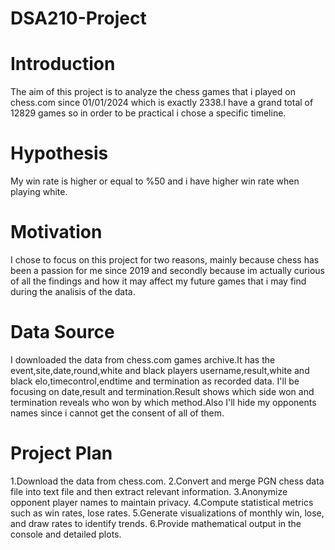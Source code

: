 # DSA210-Project


# Introduction
The aim of this project is to analyze the chess games that i played on chess.com since 01/01/2024 which is exactly 2338.I have a grand total of 12829 games so in order to be practical i chose a specific timeline.

# Hypothesis
My win rate is higher or equal to %50 and i have higher win rate when playing white.

# Motivation
I chose to focus on this project for two reasons, mainly because chess has been a passion for me since 2019 and secondly because im actually curious of all the findings and how it may affect my future games that i may find during the analisis of the data.

# Data Source
I downloaded the data from chess.com games archive.It has the event,site,date,round,white and black players username,result,white and black elo,timecontrol,endtime and termination as recorded data. I'll be focusing on date,result and termination.Result shows which side won and termination reveals who won by which method.Also I'll hide my opponents names since i cannot get the consent of all of them.

# Project Plan
1.Download the data from chess.com.
2.Convert and merge PGN chess data file into text file and then extract relevant information.
3.Anonymize opponent player names to maintain privacy.
4.Compute statistical metrics such as win rates, lose rates.
5.Generate visualizations of monthly win, lose, and draw rates to identify trends.
6.Provide mathematical output in the console and detailed plots.

